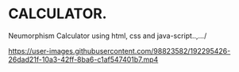 # CALCULATOR.
Neumorphism Calculator using html, css and java-script..,.../

https://user-images.githubusercontent.com/98823582/192295426-26dad21f-10a3-42ff-8ba6-c1af547401b7.mp4
